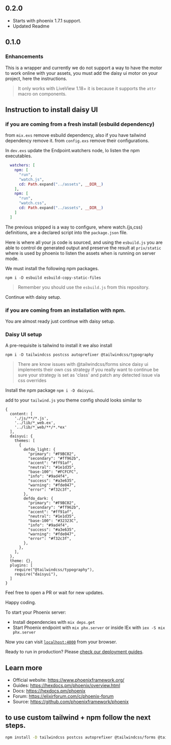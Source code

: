 ## 0.2.0

- Starts with phoenix 1.7.1 support.
- Updated Readme


## 0.1.0

### Enhancements

This is a wrapper and currently we do not support a way to have the motor to work online with your assets, you must add the daisy ui motor on your project, here the instructions. 


> It only works with LiveView 1.18+ it is because it supports the `attr` macro on components.

## Instruction to install daisy UI

### if you are coming from a fresh install (esbuild dependency)

from `mix.exs` remove esbuild dependency, also if you have tailwind dependency remove it.
from `config.exs` remove their configurations.

In `dev.exs` update the Endpoint.watchers node, lo listen the npm executables.

```elixir
  watchers: [
    npm: [
      "run",
      "watch.js",
      cd: Path.expand("../assets", __DIR__)
    ],
    npm: [
      "run",
      "watch.css",
      cd: Path.expand("../assets", __DIR__)
    ]
  ]
```

The previous snipped is a way to configure, where watch.{js,css} definitions, are a declared script into the `package.json` file.

Here is where all your js code is sourced, and using the `esbuild.js` you are able to control de generated output and preserve the result at `priv/static` where is used by phoenix to listen the assets when is running on server mode.

We must install the following npm packages.

`npm i -D esbuild esbuild-copy-static-files`

> Remember you should use the `esbuild.js` from this repository.

Continue with daisy setup.


### if you are coming from an installation with npm.

You are almost ready just continue with daisy setup.


### Daisy UI setup

A pre-requisite is tailwind to install it we also install 

`npm i -D tailwindcss postcss autoprefixer @tailwindcss/typography`

> There are know issues with @tailwindcss/forms since daisy ui implements their own css strategy if you really want to continue be sure your strategy is set as 'class' and patch any detected issue via css overrides


Install the npm package `npm i -D daisyui`.

add to your `tailwind.js` you theme config should looks similar to

```
{
  content: [
    './js/**/*.js',
    '../lib/*_web.ex',
    '../lib/*_web/**/*.*ex'
  ],
  daisyui: {
    themes: [
      {
        defdo_light: {
          "primary": "#F9BC02",
          "secondary": "#ff962b",
          "accent": "#ff91af",
          "neutral": "#1e1d35",
          "base-100": "#FCFCFC",
          "info": "#9ad4f4",
          "success": "#a3e635",
          "warning": "#fde047",
          "error": "#f32c3f",
        },
        defdo_dark: {
          "primary": "#F9BC02",
          "secondary": "#ff962b",
          "accent": "#ff91af",
          "neutral": "#1e1d35",
          "base-100": "#32323C",
          "info": "#9ad4f4",
          "success": "#a3e635",
          "warning": "#fde047",
          "error": "#f32c3f",
        },
      },
    ],
  },
  theme: {},
  plugins: [
    require("@tailwindcss/typography"),
    require("daisyui"),
  ]
}
```

Feel free to open a PR or wait for new updates.

Happy coding.

To start your Phoenix server:

  * Install dependencies with `mix deps.get`
  * Start Phoenix endpoint with `mix phx.server` or inside IEx with `iex -S mix phx.server`

Now you can visit [`localhost:4000`](http://localhost:4000) from your browser.

Ready to run in production? Please [check our deployment guides](https://hexdocs.pm/phoenix/deployment.html).

## Learn more

  * Official website: https://www.phoenixframework.org/
  * Guides: https://hexdocs.pm/phoenix/overview.html
  * Docs: https://hexdocs.pm/phoenix
  * Forum: https://elixirforum.com/c/phoenix-forum
  * Source: https://github.com/phoenixframework/phoenix

## to use custom tailwind + npm follow the next steps.

```bash
npm install -D tailwindcss postcss autoprefixer @tailwindcss/forms @tailwindcss/typography daisyui esbuild esbuild-copy-static-files
```